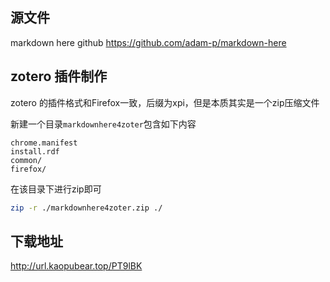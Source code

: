 ## 源文件

markdown here github https://github.com/adam-p/markdown-here

## zotero 插件制作

zotero 的插件格式和Firefox一致，后缀为xpi，但是本质其实是一个zip压缩文件

新建一个目录`markdownhere4zoter`包含如下内容

```
chrome.manifest
install.rdf
common/
firefox/
```

在该目录下进行zip即可

```sh
zip -r ./markdownhere4zoter.zip ./
```

## 下载地址

http://url.kaopubear.top/PT9lBK
